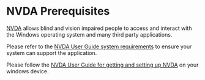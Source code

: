 # NVDA Prerequisites

[NVDA](https://github.com/nvaccess/nvda) allows blind and vision impaired people to access and interact with the Windows operating system and many third party applications.

Please refer to the [NVDA User Guide system requirements](https://www.nvaccess.org/files/nvda/documentation/userGuide.html?#SystemRequirements) to ensure your system can support the application.

Please follow the [NVDA User Guide for getting and setting up NVDA](https://www.nvaccess.org/files/nvda/documentation/userGuide.html?#GettingAndSettingUpNVDA) on your windows device.
